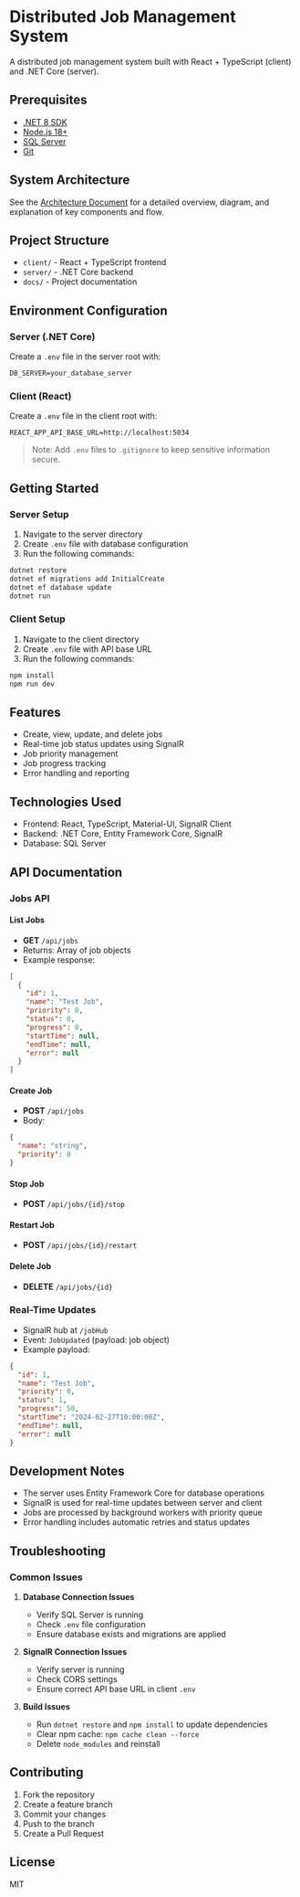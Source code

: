 # Distributed Job Management System

A distributed job management system built with React + TypeScript (client) and .NET Core (server).

## Prerequisites

- [.NET 8 SDK](https://dotnet.microsoft.com/download)
- [Node.js 18+](https://nodejs.org/)
- [SQL Server](https://www.microsoft.com/en-us/sql-server/sql-server-downloads)
- [Git](https://git-scm.com/)

## System Architecture

See the [Architecture Document](docs/architecture.md) for a detailed overview, diagram, and explanation of key components and flow.

## Project Structure

- `client/` - React + TypeScript frontend
- `server/` - .NET Core backend
- `docs/` - Project documentation

## Environment Configuration

### Server (.NET Core)
Create a `.env` file in the server root with:
```
DB_SERVER=your_database_server
```

### Client (React)
Create a `.env` file in the client root with:
```
REACT_APP_API_BASE_URL=http://localhost:5034
```

> Note: Add `.env` files to `.gitignore` to keep sensitive information secure.

## Getting Started

### Server Setup
1. Navigate to the server directory
2. Create `.env` file with database configuration
3. Run the following commands:
```bash
dotnet restore
dotnet ef migrations add InitialCreate
dotnet ef database update
dotnet run
```

### Client Setup
1. Navigate to the client directory
2. Create `.env` file with API base URL
3. Run the following commands:
```bash
npm install
npm run dev
```

## Features

- Create, view, update, and delete jobs
- Real-time job status updates using SignalR
- Job priority management
- Job progress tracking
- Error handling and reporting

## Technologies Used

- Frontend: React, TypeScript, Material-UI, SignalR Client
- Backend: .NET Core, Entity Framework Core, SignalR
- Database: SQL Server

## API Documentation

### Jobs API

#### List Jobs
- **GET** `/api/jobs`
- Returns: Array of job objects
- Example response:
```json
[
  {
    "id": 1,
    "name": "Test Job",
    "priority": 0,
    "status": 0,
    "progress": 0,
    "startTime": null,
    "endTime": null,
    "error": null
  }
]
```

#### Create Job
- **POST** `/api/jobs`
- Body:
```json
{
  "name": "string",
  "priority": 0
}
```

#### Stop Job
- **POST** `/api/jobs/{id}/stop`

#### Restart Job
- **POST** `/api/jobs/{id}/restart`

#### Delete Job
- **DELETE** `/api/jobs/{id}`

### Real-Time Updates

- SignalR hub at `/jobHub`
- Event: `JobUpdated` (payload: job object)
- Example payload:
```json
{
  "id": 1,
  "name": "Test Job",
  "priority": 0,
  "status": 1,
  "progress": 50,
  "startTime": "2024-02-27T10:00:00Z",
  "endTime": null,
  "error": null
}
```

## Development Notes

- The server uses Entity Framework Core for database operations
- SignalR is used for real-time updates between server and client
- Jobs are processed by background workers with priority queue
- Error handling includes automatic retries and status updates

## Troubleshooting

### Common Issues

1. **Database Connection Issues**
   - Verify SQL Server is running
   - Check `.env` file configuration
   - Ensure database exists and migrations are applied

2. **SignalR Connection Issues**
   - Verify server is running
   - Check CORS settings
   - Ensure correct API base URL in client `.env`

3. **Build Issues**
   - Run `dotnet restore` and `npm install` to update dependencies
   - Clear npm cache: `npm cache clean --force`
   - Delete `node_modules` and reinstall

## Contributing

1. Fork the repository
2. Create a feature branch
3. Commit your changes
4. Push to the branch
5. Create a Pull Request

## License

MIT 